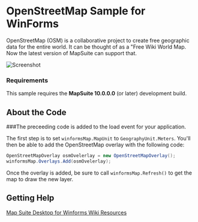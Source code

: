 # OpenStreetMap Sample for WinForms
OpenStreetMap (OSM) is a collaborative project to create free geographic data for the entire world. It can be thought of as a "Free Wiki World Map. 
Now the latest version of MapSuite can support that. 

![Screenshot](https://github.com/thinkgeogithub/TestRepo/blob/master/friendsnetwork.png)

### Requirements
This sample requires the **MapSuite 10.0.0.0** (or later) development build.

## About the Code

###The preceeding code is added to the load event for your application.

The first step is to set `winformsMap.MapUnit` to `GeographyUnit.Meters`. 
You'll then be able to add the OpenStreetMap overlay with the following code:
```csharp
OpenStreetMapOverlay osmOvelerlay = new OpenStreetMapOverlay();
winformsMap.Overlays.Add(osmOvelerlay);
```
Once the overlay is added, be sure to call `winformsMap.Refresh()` to get the map to draw the new layer. 

## Getting Help

[Map Suite Desktop for Winforms Wiki Resources](http://wiki.thinkgeo.com/wiki/map_suite_desktop_edition)





